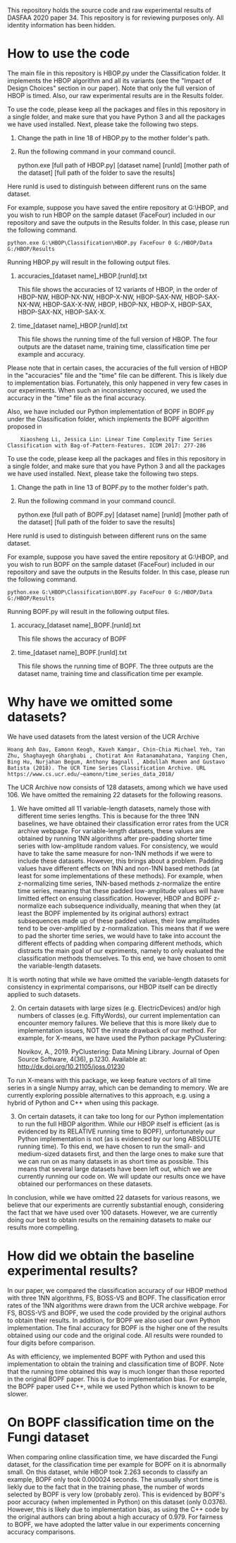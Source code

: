 This repository holds the source code and raw experimental results of DASFAA 2020 paper 34. This repository is for reviewing purposes only. All identity information has been hidden.

# How to use the code

The main file in this repository is HBOP.py under the Classification folder. It implements the HBOP algorithm and all its variants (see the "Impact of Design Choices" section in our paper). Note that only the full version of HBOP is timed. Also, our raw experimental results are in the Results folder.

To use the code, please keep all the packages and files in this repository in a single folder, and make sure that you have Python 3 and all the packages we have used installed. Next, please take the following two steps. 

1. Change the path in line 18 of HBOP.py to the mother folder's path. 

2. Run the following command in your command council.

    python.exe [full path of HBOP.py] [dataset name] [runId] [mother path of the dataset] [full path of the folder to save the results]

Here runId is used to distinguish between different runs on the same dataset.

For example, suppose you have saved the entire repository at G:\HBOP, and you wish to run HBOP on the sample dataset (FaceFour) included in our repository and save the outputs in the Results folder. In this case, please run the following command.

    python.exe G:\HBOP\Classification\HBOP.py FaceFour 0 G:/HBOP/Data G:/HBOP/Results  
    
Running HBOP.py will result in the following output files.

1. accuracies_[dataset name]_HBOP.[runId].txt

    This file shows the accuracies of 12 variants of HBOP, in the order of HBOP-NW, HBOP-NX-NW, HBOP-X-NW, HBOP-SAX-NW, HBOP-SAX-NX-NW, HBOP-SAX-X-NW, HBOP, HBOP-NX, HBOP-X, HBOP-SAX, HBOP-SAX-NX, HBOP-SAX-X.
    
2. time_[dataset name]_HBOP.[runId].txt

    This file shows the running time of the full version of HBOP. The four outputs are the dataset name, training time, classification time per example and accuracy.

Please note that in certain cases, the accuracies of the full version of HBOP in the "accuracies" file and the "time" file can be different. This is likely due to implementation bias. Fortunately, this only happened in very few cases in our experiments. When such an inconsistency occured, we used the accuracy in the "time" file as the final accuracy.

Also, we have included our Python implementation of BOPF in BOPF.py under the Classification folder, which implements the BOPF algorithm proposed in
    
    	Xiaosheng Li, Jessica Lin: Linear Time Complexity Time Series Classification with Bag-of-Pattern-Features. ICDM 2017: 277-286

To use the code, please keep all the packages and files in this repository in a single folder, and make sure that you have Python 3 and all the packages we have used installed. Next, please take the following two steps.

1. Change the path in line 13 of BOPF.py to the mother folder's path. 

2. Run the following command in your command council.

    python.exe [full path of BOPF.py] [dataset name] [runId] [mother path of the dataset] [full path of the folder to save the results]

Here runId is used to distinguish between different runs on the same dataset.

For example, suppose you have saved the entire repository at G:\HBOP, and you wish to run BOPF on the sample dataset (FaceFour) included in our repository and save the outputs in the Results folder. In this case, please run the following command.

    python.exe G:\HBOP\Classification\BOPF.py FaceFour 0 G:/HBOP/Data G:/HBOP/Results  

Running BOPF.py will result in the following output files.

1. accuracy_[dataset name]_BOPF.[runId].txt

    This file shows the accuracy of BOPF
    
2. time_[dataset name]_BOPF.[runId].txt

    This file shows the running time of BOPF. The three outputs are the dataset name, training time and classification time per example.

# Why have we omitted some datasets?

We have used datasets from the latest version of the UCR Archive 

    Hoang Anh Dau, Eamonn Keogh, Kaveh Kamgar, Chin-Chia Michael Yeh, Yan Zhu, Shaghayegh Gharghabi , Chotirat Ann Ratanamahatana, Yanping Chen, Bing Hu, Nurjahan Begum, Anthony Bagnall , Abdullah Mueen and Gustavo Batista (2018). The UCR Time Series Classification Archive. URL https://www.cs.ucr.edu/~eamonn/time_series_data_2018/
    
The UCR Archive now consists of 128 datasets, among which we have used 106. We have omitted the remaining 22 datasets for the following reasons.

1. We have omitted all 11 variable-length datasets, namely those with different time series lengths. This is because for the three 1NN baselines, we have obtained their classification error rates from the UCR archive webpage. For variable-length datasets, these values are obtained by running 1NN algorithms after pre-padding shorter time series with low-amplitude random values. For consistency, we would have to take the same measure for non-1NN methods if we were to include these datasets. However, this brings about a problem. Padding values have different effects on 1NN and non-1NN based methods (at least for some implementations of these methods). For example, when z-normalizing time series, 1NN-based methods z-normalize the entire time series, meaning that these padded low-amplitude values will have limitted effect on ensuing classification. However, HBOP and BOPF z-normalize each subsequence individually, meaning that when they (at least the BOPF implemented by its original authors)  extract subsequences made up of these padded values, their low amplitudes tend to be over-amplified by z-normalization. This means that if we were to pad the shorter time series, we would have to take into account the different effects of padding when comparing different methods, which distracts the main goal of our expriments, namely to only evaluated the classification methods themselves. To this end, we have chosen to omit the variable-length datasets.

It is worth noting that while we have omitted the variable-length datasets for consistency in exprimental comparisons, our HBOP itself can be directly applied to such datasets.

2. On certain datasets with large sizes (e.g. ElectricDevices) and/or high numbers of classes (e.g. FiftyWords), our current implementation can encounter memory failures. We believe that this is more likely due to implementation issues, NOT the innate drawback of our method. For example, for X-means, we have used the Python package PyClustering:
   
   Novikov, A., 2019. PyClustering: Data Mining Library. Journal of Open Source Software, 4(36), p.1230. Available at: http://dx.doi.org/10.21105/joss.01230
   
To run X-means with this package, we keep feature vectors of all time series in a single Numpy array, which can be demanding to memory. We are currently exploring possible alternatives to this approach, e.g. using a hybrid of Python and C++ when using this package.

3. On certain datasets, it can take too long for our Python implementation to run the full HBOP algorithm. While our HBOP itself is efficient (as is evidenced by its RELATIVE running time to BOPF), unfortunately our Python implementation is not (as is evidenced by our long ABSOLUTE running time). To this end, we have chosen to run the small- and medium-sized datasets first, and then the large ones to make sure that we can run on as many datasets in as short time as possible. This means that several large datasets have been left out, which we are currently running our code on. We will update our results once we have obtained our performances on these datasets.

In conclusion, while we have omitted 22 datasets for various reasons, we believe that our experiments are currently substantial enough, considering the fact that we have used over 100 datasets. However, we are currently doing our best to obtain results on the remaining datasets to make our results more compelling.

# How did we obtain the baseline experimental results?

In our paper, we compared the classification accuracy of our HBOP method with three 1NN algorithms, FS, BOSS-VS and BOPF. The classification error rates of the 1NN algorithms were drawn from the UCR archive webpage. For FS, BOSS-VS and BOPF, we used the code provided by the original authors to obtain their results. In addition, for BOPF we also used our own Python implementation. The final accuracy for BOPF is the higher one of the results obtained using our code and the original code. All results were rounded to four digits before comparison. 

As with efficiency, we implemented BOPF with Python and used this implementation to obtain the training and classification time of BOPF. Note that the running time obtained this way is much longer than those reported in the original BOPF paper. This is due to implementation bias. For example, the BOPF paper used C++, while we used Python which is known to be slower.

# On BOPF classification time on the Fungi dataset
When comparing online classification time, we have discarded the Fungi dataset, for the classification time per example for BOPF on it is abnormally small. On this dataset, while HBOP took 2.263 seconds to classify an example, BOPF only took 0.000024 seconds. The unusually short time is liekly due to the fact that in the training phase, the number of words selected by BOPF is very low (probably zero). This is evidenced by BOPF's poor accuracy (when implemented in Python) on this dataset (only 0.0376). However, this is likely due to implementation bias, as using the C++ code by the original authors can bring about a high accuracy of 0.979. For fairness to BOPF, we have adopted the latter value in our experiments concerning accuracy comparisons.
